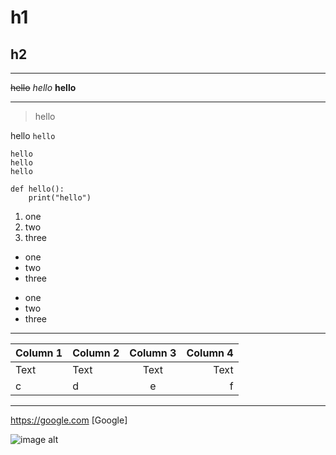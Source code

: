 # h1
## h2
---
~~hello~~
*hello*
**hello**

---

> hello

hello `hello`

```
hello
hello
hello
```

```python=
def hello():
    print("hello")
```

1. one
2. two
3. three

- one
- two
- three

* one
* two
* three

---

| Column 1 | Column 2 | Column 3 | Column 4 |
| -------- | :-------- | :--------: | --------: |
| Text     | Text     | Text     | Text     |
| c | d | e | f |

---

<https://google.com>
[Google]

![image alt](https://ntcbadm1.ntub.edu.tw/Inc/ShowIndexStdImg.ashx?dataPic=10756007)
